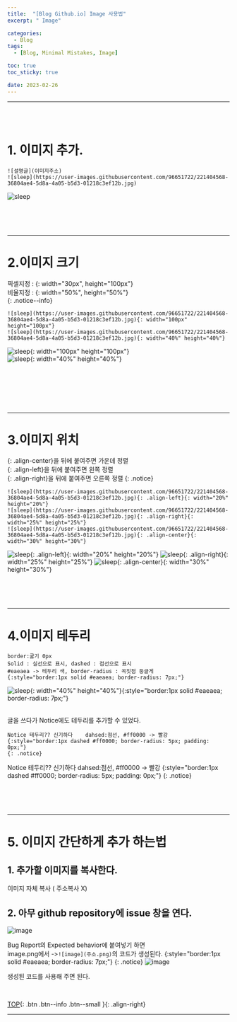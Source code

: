 ```yaml
---
title:  "[Blog Github.io] Image 사용법"
excerpt: " Image"

categories:
  - Blog 
tags:
  - [Blog, Minimal Mistakes, Image]

toc: true
toc_sticky: true

date: 2023-02-26
---
```

- - -
<br><br>


# 1. 이미지 추가.
```
![설명글](이미지주소)
![sleep](https://user-images.githubusercontent.com/96651722/221404568-36804ae4-5d8a-4a05-b5d3-01218c3ef12b.jpg)
```
![sleep](https://user-images.githubusercontent.com/96651722/221404568-36804ae4-5d8a-4a05-b5d3-01218c3ef12b.jpg)

<br><br><br>

---
# 2.이미지 크기

픽셀지정 : {: width="30px", height="100px"}    
비율지정 : {: width="50%", height="50%"}  
{: .notice--info}  

```
![sleep](https://user-images.githubusercontent.com/96651722/221404568-36804ae4-5d8a-4a05-b5d3-01218c3ef12b.jpg){: width="100px" height="100px"}  
![sleep](https://user-images.githubusercontent.com/96651722/221404568-36804ae4-5d8a-4a05-b5d3-01218c3ef12b.jpg){: width="40%" height="40%"}
```

![sleep](https://user-images.githubusercontent.com/96651722/221404568-36804ae4-5d8a-4a05-b5d3-01218c3ef12b.jpg){: width="100px" height="100px"}  
![sleep](https://user-images.githubusercontent.com/96651722/221404568-36804ae4-5d8a-4a05-b5d3-01218c3ef12b.jpg){: width="40%" height="40%"}

<br><br><br><br><br>

---
# 3.이미지 위치

{: .align-center}을 뒤에 붙여주면 가운데 정렬  
{: .align-left}을 뒤에 붙여주면 왼쪽 정렬  
{: .align-right}을 뒤에 붙여주면 오른쪽 정렬 
{: .notice} 
```
![sleep](https://user-images.githubusercontent.com/96651722/221404568-36804ae4-5d8a-4a05-b5d3-01218c3ef12b.jpg){: .align-left}{: width="20%" height="20%"}
![sleep](https://user-images.githubusercontent.com/96651722/221404568-36804ae4-5d8a-4a05-b5d3-01218c3ef12b.jpg){: .align-right}{: width="25%" height="25%"}
![sleep](https://user-images.githubusercontent.com/96651722/221404568-36804ae4-5d8a-4a05-b5d3-01218c3ef12b.jpg){: .align-center}{: width="30%" height="30%"}
```

![sleep](https://user-images.githubusercontent.com/96651722/221404568-36804ae4-5d8a-4a05-b5d3-01218c3ef12b.jpg){: .align-left}{: width="20%" height="20%"}
![sleep](https://user-images.githubusercontent.com/96651722/221404568-36804ae4-5d8a-4a05-b5d3-01218c3ef12b.jpg){: .align-right}{: width="25%" height="25%"}
![sleep](https://user-images.githubusercontent.com/96651722/221404568-36804ae4-5d8a-4a05-b5d3-01218c3ef12b.jpg){: .align-center}{: width="30%" height="30%"}

<bR><BR><BR>

---
# 4.이미지 테두리

```
border:굻기 0px 
Solid : 실선으로 표시, dashed : 점선으로 표시
#eaeaea -> 테두리 색, border-radius : 꼭짓점 둥글게 
{:style="border:1px solid #eaeaea; border-radius: 7px;"}
```

![sleep](https://user-images.githubusercontent.com/96651722/221404568-36804ae4-5d8a-4a05-b5d3-01218c3ef12b.jpg){: width="40%" height="40%"}{:style="border:1px solid #eaeaea; border-radius: 7px;"}
<BR><BR>

글을 쓰다가 Notice에도 테두리를 추가할 수 있었다.
```
Notice 테두리?? 신기하다    dahsed:점선, #ff0000 -> 빨강
{:style="border:1px dashed #ff0000; border-radius: 5px; padding: 0px;"}
{: .notice} 
```
Notice 테두리?? 신기하다    dahsed:점선, #ff0000 -> 빨강
{:style="border:1px dashed #ff0000; border-radius: 5px; padding: 0px;"}
{: .notice}

<bR><BR><BR>

---
# 5. 이미지 간단하게 추가 하는법

## 1. 추가할 이미지를 복사한다.  
이미지 자체 복사 ( 주소복사 X)

## 2. 아무 github repository에 issue 창을 연다.  
![image](https://user-images.githubusercontent.com/96651722/226316561-cdb95d4b-5219-402a-8493-86f0f2690d48.png)      

Bug Report의 Expected behavior에 붙여넣기 하면   
image.png에서 ->`![image](주소.png)`의 코드가 생성된다.
{:style="border:1px solid #eaeaea; border-radius: 7px;"}
{: .notice}
![image](https://user-images.githubusercontent.com/96651722/221397019-fe5a1a35-6df6-468a-8f6f-2a09629576d0.png) <br> 

생성된 코드를 사용해 주면 된다.  

<br>

[TOP](#){: .btn .btn--info .btn--small }{: .align-right}
<br>
- - -

